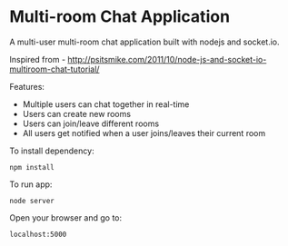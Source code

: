 # Multi-room Chat Application

A multi-user multi-room chat application built with nodejs and socket.io.

Inspired from - http://psitsmike.com/2011/10/node-js-and-socket-io-multiroom-chat-tutorial/

Features:
 - Multiple users can chat together in real-time
 - Users can create new rooms
 - Users can join/leave different rooms
 - All users get notified when a user joins/leaves their current room 

To install dependency:

`npm install`

To run app:

`node server`

Open your browser and go to:

`localhost:5000`
